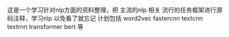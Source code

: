这是一个学习针对nlp方面的资料整理，把 主流的nlp 相关 流行的任务框架进行源码注释，学习nlp 以免看了就忘记 计划包括 word2vec fastercnn textcnn textrnn transformer bert 等
